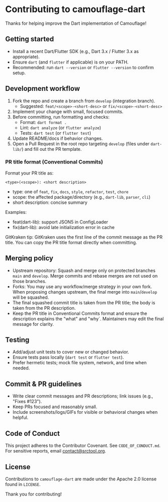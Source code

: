 # Contributing to camouflage-dart

Thanks for helping improve the Dart implementation of Camouflage!

## Getting started
- Install a recent Dart/Flutter SDK (e.g., Dart 3.x / Flutter 3.x as appropriate).
- Ensure `dart` (and `flutter` if applicable) is on your PATH.
- Recommended: run `dart --version` or `flutter --version` to confirm setup.

## Development workflow
1. Fork the repo and create a branch from `develop` (integration branch).
   - Suggested: `feat/<scope>-<short-desc>` or `fix/<scope>-<short-desc>`
2. Implement your change with small, focused commits.
3. Before committing, run formatting and checks:
   - Format: `dart format .`
   - Lint: `dart analyze` (or `flutter analyze`)
   - Tests: `dart test` (or `flutter test`)
4. Update README/docs if behavior changes.
5. Open a Pull Request in the root repo targeting `develop` (files under `dart-lib/`) and fill out the PR template.

### PR title format (Conventional Commits)
Format your PR title as:

```
<type>(<scope>): <short description>
```

- type: one of `feat`, `fix`, `docs`, `style`, `refactor`, `test`, `chore`
- scope: the affected package/directory (e.g., `dart-lib`, `parser`, `cli`)
- short description: concise summary

Examples:
- feat(dart-lib): support JSON5 in ConfigLoader
- fix(dart-lib): avoid late initialization error in cache

GitKraken tip: GitKraken uses the first line of the commit message as the PR title. You can copy the PR title format directly when committing.

## Merging policy
- Upstream repository: Squash and merge only on protected branches `main` and `develop`. Merge commits and rebase merges are not used on those branches.
- Forks: You may use any workflow/merge strategy in your own fork. When proposing changes upstream, the final merge into `main`/`develop` will be squashed.
- The final squashed commit title is taken from the PR title; the body is taken from the PR description.
- Keep the PR title in Conventional Commits format and ensure the description explains the "what" and "why`. Maintainers may edit the final message for clarity.

## Testing
- Add/adjust unit tests to cover new or changed behavior.
- Ensure tests pass locally (`dart test` or `flutter test`).
- Prefer hermetic tests; mock file system, network, and time when needed.

## Commit & PR guidelines
- Write clear commit messages and PR descriptions; link issues (e.g., "Fixes #123").
- Keep PRs focused and reasonably small.
- Include screenshots/logs/GIFs for visible or behavioral changes when helpful.

## Code of Conduct
This project adheres to the Contributor Covenant.
See `CODE_OF_CONDUCT.md`. For sensitive reports, email contact@srctool.org.

## License
Contributions to `camouflage-dart` are made under the Apache 2.0 license found in `LICENSE`.

Thank you for contributing!
